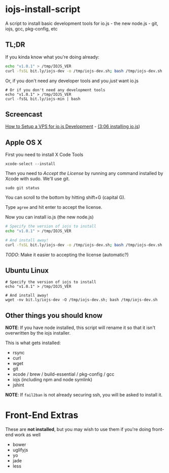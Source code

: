 # iojs-install-script

A script to install basic development tools for io.js - the new node.js - git, iojs, gcc, pkg-config, etc

## TL;DR

If you kinda know what you're doing already:

```bash
echo "v1.0.1" > /tmp/IOJS_VER
curl -fsSL bit.ly/iojs-dev -o /tmp/iojs-dev.sh; bash /tmp/iojs-dev.sh
```

Or, if you don't need any developer tools and you *just* want io.js

```
# Or if you don't need any development tools
echo "v1.0.1" > /tmp/IOJS_VER
curl -fsSL bit.ly/iojs-min | bash
```

## Screencast

[How to Setup a VPS for io.js Development](https://www.youtube.com/watch?v=ypjzi1axH2A) - [(3:06 installing io.js](https://www.youtube.com/watch?v=ypjzi1axH2A#t=186))

## Apple OS X

First you need to install X Code Tools

```
xcode-select --install
```

Then you need to *Accept the License* by running any command installed by Xcode with sudo. We'll use git.

```
sudo git status
```

You can scroll to the bottom by hitting shift+G (capital G).

Type `agree` and hit enter to accept the license.

Now you can install io.js (the new node.js)

```bash
# Specify the version of iojs to install
echo "v1.0.1" > /tmp/IOJS_VER

# And install away!
curl -fsSL bit.ly/iojs-dev -o /tmp/iojs-dev.sh; bash /tmp/iojs-dev.sh
```

*TODO*: Make it easier to accepting the license (automatic?)

## Ubuntu Linux

```
# Specify the version of iojs to install
echo "v1.0.1" > /tmp/IOJS_VER

# And install away!
wget -nv bit.ly/iojs-dev -O /tmp/iojs-dev.sh; bash /tmp/iojs-dev.sh
```

## Other things you should know

**NOTE**: If you have node installed, this script will rename it so that it isn't overwritten by the iojs installer.

This is what gets installed:

* rsync
* curl
* wget
* git
* xcode / brew / build-essential / pkg-config / gcc
* iojs (including npm and node symlink)
* jshint

**NOTE**: If `fail2ban` is not already securing ssh, you will be asked to install it.


Front-End Extras
================

These are **not installed**, but you may wish to use them if you're doing front-end work as well

* bower
* uglifyjs
* yo
* jade
* less
